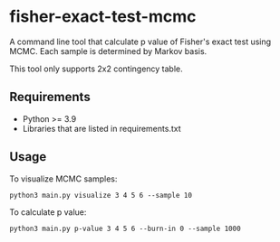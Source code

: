 # fisher-exact-test-mcmc

A command line tool that calculate p value of Fisher's exact test using MCMC.
Each sample is determined by Markov basis.

This tool only supports 2x2 contingency table.

## Requirements

- Python >= 3.9
- Libraries that are listed in requirements.txt

## Usage

To visualize MCMC samples:

```
python3 main.py visualize 3 4 5 6 --sample 10
```

To calculate p value:

```
python3 main.py p-value 3 4 5 6 --burn-in 0 --sample 1000
```
